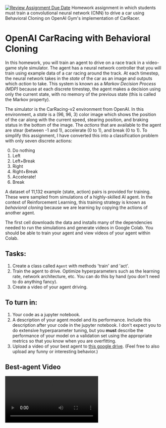 [![Review Assignment Due Date](https://classroom.github.com/assets/deadline-readme-button-24ddc0f5d75046c5622901739e7c5dd533143b0c8e959d652212380cedb1ea36.svg)](https://classroom.github.com/a/SQ6DG5G4)
Homework assignment in which students must train a convolutional neural network (CNN) to drive a car using Behavioral Cloning on OpenAI Gym's implementation of CarRacer.

# OpenAI CarRacing with Behavioral Cloning

In this homework, you will train an agent to drive on a race track in a video-game style simulator. The agent has a neural network controller that you will train using example data of a car racing around the track. At each timestep, the neural network takes in the *state* of the car as an image and outputs which *action* to take. This system is known as a *Markov Decision Process (MDP)* because at each discrete timestep, the agent makes a decision using only the current state, with no memory of the previous state (this is called the Markov property). 

The simulator is the CarRacing-v2 environment from OpenAI. In this environment, a *state* is a (96, 96, 3) color image which shows the position of the car along with the current speed, stearing position, and braking status in the bottom of the image. The *actions* that are available to the agent are stear (between -1 and 1), accelerate (0 to 1), and break (0 to 1). To simplify this assignment, I have converted this into a classification problem with only seven discrete actions:

0. Do nothing
1. Left
2. Left+Break
3. Right
4. Right+Break
5. Accelerate!
6. Break

A dataset of 11,132 example (state, action) pairs is provided for training. These were sampled from simulations of a highly-skilled AI agent. In the context of Reinforcement Learning, this training strategy is known as *behavioral cloning* because we are learning by copying the actions of another agent.  

The first cell downloads the data and installs many of the dependencies needed to run the simulations and generate videos in Google Colab. You should be able to train your agent and view videos of your agent within Colab.

## Tasks:
1.   Create a class called `Agent` with methods 'train' and 'act'.
2.   Train the agent to drive. Optimize hyperparameters such as the learning rate, network architecture, etc. You can do this by hand (you don't need to do anything fancy).
3. Create a video of your agent driving.

## To turn in:
1. Your code as a jupyter notebook.
2. A description of your agent model and its performance. Include this description after your code in the jupyter notebook. I don't expect you to do extensive hyperparameter tuning, but you **must** describe the performance of your model on a validation set using the appropriate metrics so that you know when you are overfitting.
3. Upload a video of your best agent to [this google drive]([https://drive.google.com/drive/folders/1Hk4PTqfr5A3BeW2m3mgAuQmbxo_Z-8AK?usp=sharing](https://drive.google.com/drive/u/1/folders/11PlWaXvLYgVHY55vMEvKwWECsp1hO0wH)). (Feel free to also upload any funny or interesting behavior.)

## Best-agent Video
![Video](https://github.com/echung32/ics435-gym-carracer/blob/main/final_video.mp4)